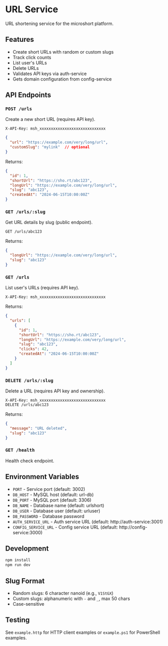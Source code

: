 # URL Service

URL shortening service for the microshort platform.

## Features

- Create short URLs with random or custom slugs
- Track click counts
- List user's URLs
- Delete URLs
- Validates API keys via auth-service
- Gets domain configuration from config-service

## API Endpoints

### `POST /urls`
Create a new short URL (requires API key).
```
X-API-Key: msh_xxxxxxxxxxxxxxxxxxxxxxxxxxxxx
```
```json
{
  "url": "https://example.com/very/long/url",
  "customSlug": "mylink"  // optional
}
```

Returns:
```json
{
  "id": 1,
  "shortUrl": "https://sho.rt/abc123",
  "longUrl": "https://example.com/very/long/url",
  "slug": "abc123",
  "createdAt": "2024-06-15T10:00:00Z"
}
```

### `GET /urls/:slug`
Get URL details by slug (public endpoint).
```
GET /urls/abc123
```

Returns:
```json
{
  "longUrl": "https://example.com/very/long/url",
  "slug": "abc123"
}
```

### `GET /urls`
List user's URLs (requires API key).
```
X-API-Key: msh_xxxxxxxxxxxxxxxxxxxxxxxxxxxxx
```

Returns:
```json
{
  "urls": [
    {
      "id": 1,
      "shortUrl": "https://sho.rt/abc123",
      "longUrl": "https://example.com/very/long/url",
      "slug": "abc123",
      "clicks": 42,
      "createdAt": "2024-06-15T10:00:00Z"
    }
  ]
}
```

### `DELETE /urls/:slug`
Delete a URL (requires API key and ownership).
```
X-API-Key: msh_xxxxxxxxxxxxxxxxxxxxxxxxxxxxx
DELETE /urls/abc123
```

Returns:
```json
{
  "message": "URL deleted",
  "slug": "abc123"
}
```

### `GET /health`
Health check endpoint.

## Environment Variables

- `PORT` - Service port (default: 3002)
- `DB_HOST` - MySQL host (default: url-db)
- `DB_PORT` - MySQL port (default: 3306)
- `DB_NAME` - Database name (default: urlshort)
- `DB_USER` - Database user (default: urluser)
- `DB_PASSWORD` - Database password
- `AUTH_SERVICE_URL` - Auth service URL (default: http://auth-service:3001)
- `CONFIG_SERVICE_URL` - Config service URL (default: http://config-service:3000)

## Development

```bash
npm install
npm run dev
```

## Slug Format

- Random slugs: 6 character nanoid (e.g., `V1StGX`)
- Custom slugs: alphanumeric with `-` and `_`, max 50 chars
- Case-sensitive

## Testing

See `example.http` for HTTP client examples or `example.ps1` for PowerShell examples.
